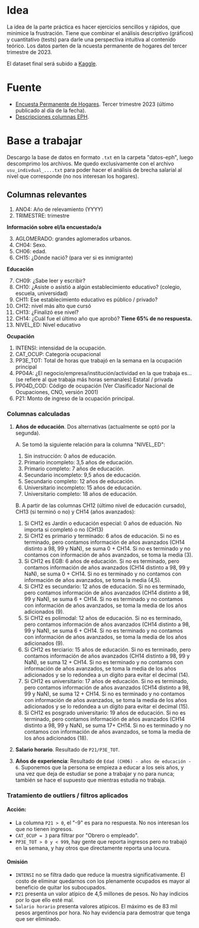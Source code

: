 # Idea

La idea de la parte práctica es hacer ejercicios sencillos y rápidos, que minimice la frustración. Tiene que combinar el análisis descriptivo (gráficos) y cuantitativo (tests) para darle una perspectiva intuitiva al contenido teórico. Los datos parten de la ncuesta permanente de hogares del tercer trimestre de 2023.

El dataset final será subido a [Kaggle](https://www.kaggle.com/datasets/martinbasualdo/encuesta-permanente-de-hogares-procesada/settings).

# Fuente

* [Encuesta Permanente de Hogares](https://www.indec.gob.ar/indec/web/Institucional-Indec-BasesDeDatos). Tercer trimestre 2023 (último publicado al día de la fecha).
* [Descripciones columnas EPH](https://www.indec.gob.ar/ftp/cuadros/menusuperior/eahu/EPH_tot_urbano_estructura_bases_2023.pdf).

# Base a trabajar

Descargo la base de datos en formato `.txt` en la carpeta "datos-eph", luego descomprimo los archivos. Me quedo exclusivamente con el archivo `usu_indivdual_....txt` para poder hacer el análisis de brecha salarial al nivel que corresponde (no nos interesan los hogares).

## Columnas relevantes

1. ANO4: Año de relevamiento (YYYY)
2. TRIMESTRE: trimestre

**Información sobre el/la encuestado/a**

3. AGLOMERADO: grandes aglomerados urbanos.
4. CH04: Sexo.
5. CH06: edad.
6. CH15: ¿Dónde nació? (para ver si es inmigrante)

**Educación**

7. CH09: ¿Sabe leer y escribir?
8. CH10: ¿Asiste o asistió a algún establecimiento educativo? (colegio, escuela,
   universidad)
9. CH11: Ese establecimiento educativo es público / privado?
10. CH12: nivel más alto que cursó
11. CH13: ¿Finalizó ese nivel?
12. CH14: ¿Cuál fue el último año que aprobó? **Tiene 65% de no respuesta.**
13. NIVEL_ED: Nivel educativo

**Ocupación**

1. INTENSI: intensidad de la ocupación.
11. CAT_OCUP: Categoría ocupacional
12. PP3E_TOT: Total de horas que trabajó en la semana en la ocupación principal
13. PP04A: ¿El negocio/empresa/institución/actividad en la que trabaja es... (se refiere al que trabaja más horas semanales) Estatal / privada
14. PP04D_COD: Código de ocupación (Ver Clasificador Nacional de Ocupaciones, CNO, versión 2001)
15. P21: Monto de ingreso de la ocupación principal.

### Columnas calculadas

1. **Años de educación**. Dos alternativas (actualmente se optó por la segunda).

   A. Se tomó la siguiente relación para la columna "NIVEL_ED":

   1. Sin instrucción: 0 años de educación.
   2. Primario incompleto: 3,5 años de educación.
   3. Primario completo: 7 años de educación.
   4. Secundario incompleto: 9,5 años de educación.
   5. Secundario completo: 12 años de educación.
   6. Universitario incompleto: 15 años de educación.
   7. Universitario completo: 18 años de educación.

   B. A partir de las columnas CH12 (último nivel de educación cursado), CH13 (si terminó o no) y CH14 (años avanzados):

   1. Si CH12 es Jardín o educación especial: 0 años de eduación. No importa si completó o no (CH13)
   2. Si CH12 es primario y terminado: 6 años de educación. Si no es terminado, pero contamos información de años avanzados (CH14 distinto a 98, 99 y NaN), se suma 0 + CH14. Si no es terminado y no contamos con información de años avanzados, se toma la media (3).
   3. Si CH12 es EGB: 6 años de educación. Si no es terminado, pero contamos información de años avanzados (CH14 distinto a 98, 99 y NaN), se suma 0 + CH14. Si no es terminado y no contamos con información de años avanzados, se toma la media (4,5).
   4. Si CH12 es secundario: 12 años de educación. Si no es terminado, pero contamos información de años avanzados (CH14 distinto a 98, 99 y NaN), se suma 6 + CH14. Si no es terminado y no contamos con información de años avanzados, se toma la media de los años adicionados (9).
   5. Si CH12 es polimodal: 12 años de educación. Si no es terminado, pero contamos información de años avanzados (CH14 distinto a 98, 99 y NaN), se suma 6 + CH14. Si no es terminado y no contamos con información de años avanzados, se toma la media de los años adicionados (9).
   6. Si CH12 es terciario: 15 años de educación. Si no es terminado, pero contamos información de años avanzados (CH14 distinto a 98, 99 y NaN), se suma 12 + CH14. Si no es terminado y no contamos con información de años avanzados, se toma la media de los años adicionados y se lo redondea a un dígito para evitar el decimal (14).
   7. Si CH12 es universitario: 17 años de educación. Si no es terminado, pero contamos información de años avanzados (CH14 distinto a 98, 99 y NaN), se suma 12 + CH14. Si no es terminado y no contamos con información de años avanzados, se toma la media de los años adicionados y se lo redondea a un dígito para evitar el decimal (15).
   8. Si CH12 es posgrado universitario: 19 años de educación. Si no es terminado, pero contamos información de años avanzados (CH14 distinto a 98, 99 y NaN), se suma 17+ CH14. Si no es terminado y no contamos con información de años avanzados, se toma la media de los años adicionados (18).
2. **Salario horario**. Resultado de `P21/P3E_TOT`.
3. **Años de experiencia**: Resultado de `Edad (CH06) - años de educación - 6`. Suponemos que la persona se empieza a educar a los seis años, y una vez que deja de estudiar se pone a trabajar y no para nunca; también se hace el supuesto que mientras estudia no trabaja.

### Tratamiento de outliers / filtros aplicados

#### Acción:

* La columna `P21 > 0`, el "-9" es para no respuesta. No nos interesan los que no tienen ingresos.
* `CAT_OCUP = 3` para filtrar por "Obrero o empleado".
* `PP3E_TOT > 0 y < 999`, hay gente que reporta ingresos pero no trabajó en la semana, y hay otros que directamente reporta una locura.

#### Omisión

* `INTENSI` no se filtra dado que reduce la muestra significativamente. El costo de eliminar quedarnos con los plenamente ocupados es mayor al beneficio de quitar los subocupados.
* `P21` presenta un valor atípico de 4,5 millones de pesos. No hay indicios por lo que ello esté mal.
* `Salario horario` presenta valores atípicos. El máximo es de 83 mil pesos argentinos por hora. No hay evidencia para demostrar que tenga que ser eliminado.
